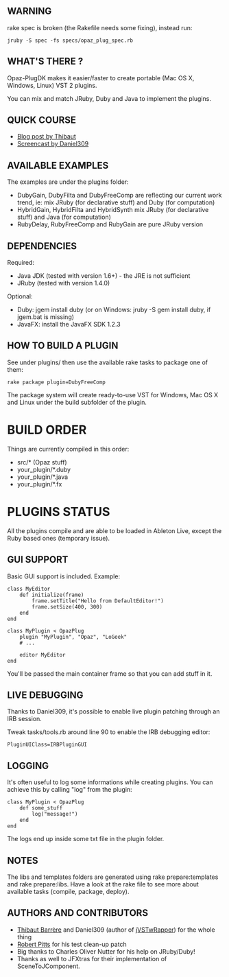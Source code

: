WARNING
-------

rake spec is broken (the Rakefile needs some fixing), instead run:

    jruby -S spec -fs specs/opaz_plug_spec.rb

WHAT'S THERE ?
--------------

Opaz-PlugDK makes it easier/faster to create portable (Mac OS X, Windows, Linux) VST 2 plugins.

You can mix and match JRuby, Duby and Java to implement the plugins.

QUICK COURSE
------------

* [Blog post by Thibaut](http://blog.logeek.fr/2009/11/17/how-to-prototype-vst-audio-plugins-with-jruby-and-java)
* [Screencast by Daniel309](http://www.vimeo.com/8654173)

AVAILABLE EXAMPLES
------------------

The examples are under the plugins folder:

* DubyGain, DubyFilta and DubyFreeComp are reflecting our current work trend, ie: mix JRuby (for declarative stuff) and Duby (for computation)
* HybridGain, HybridFilta and HybridSynth mix JRuby (for declarative stuff) and Java (for computation)
* RubyDelay, RubyFreeComp and RubyGain are pure JRuby version

DEPENDENCIES
------------

Required:

* Java JDK (tested with version 1.6+) - the JRE is not sufficient
* JRuby (tested with version 1.4.0)

Optional:

* Duby: jgem install duby (or on Windows: jruby -S gem install duby, if jgem.bat is missing)
* JavaFX: install the JavaFX SDK 1.2.3

HOW TO BUILD A PLUGIN
---------------------

See under plugins/ then use the available rake tasks to package one of them:

	rake package plugin=DubyFreeComp
  
The package system will create ready-to-use VST for Windows, Mac OS X and Linux under the build subfolder of the plugin.

BUILD ORDER
===========

Things are currently compiled in this order:

* src/* (Opaz stuff)
* your_plugin/*.duby
* your_plugin/*.java
* your_plugin/*.fx

PLUGINS STATUS
==============

All the plugins compile and are able to be loaded in Ableton Live, except the Ruby based ones (temporary issue).

GUI SUPPORT
-----------

Basic GUI support is included. Example:

	class MyEditor
		def initialize(frame)
			frame.setTitle("Hello from DefaultEditor!")
			frame.setSize(400, 300)
		end
	end
	
	class MyPlugin < OpazPlug
		plugin "MyPlugin", "Opaz", "LoGeek"
		# ...
		
		editor MyEditor
	end
	
You'll be passed the main container frame so that you can add stuff in it.

LIVE DEBUGGING
--------------

Thanks to Daniel309, it's possible to enable live plugin patching through an IRB session.

Tweak tasks/tools.rb around line 90 to enable the IRB debugging editor:

	PluginUIClass=IRBPluginGUI

LOGGING
-------

It's often useful to log some informations while creating plugins. You can achieve this by calling "log" from the plugin:

	class MyPlugin < OpazPlug
		def some_stuff
			log("message!")
		end
	end

The logs end up inside some txt file in the plugin folder.

NOTES
-----

The libs and templates folders are generated using rake prepare:templates and rake prepare:libs. Have a look at the rake file to see more about available tasks (compile, package, deploy).

AUTHORS AND CONTRIBUTORS
------------------------

* [Thibaut Barrère](http://twitter.com/thibaut_barrere) and Daniel309 (author of [jVSTwRapper](http://jvstwrapper.sourceforge.net/)) for the whole thing
* [Robert Pitts](http://github.com/rbxbx) for his test clean-up patch
* Big thanks to Charles Oliver Nutter for his help on JRuby/Duby!
* Thanks as well to JFXtras for their implementation of SceneToJComponent.